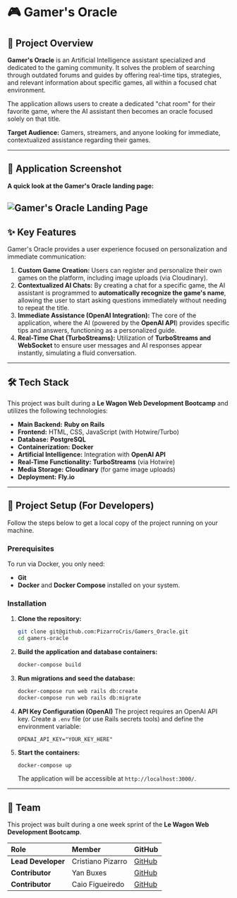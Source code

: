 # 🎮 Gamer's Oracle

## 🌟 Project Overview

**Gamer's Oracle** is an Artificial Intelligence assistant specialized and dedicated to the gaming community. It solves the problem of searching through outdated forums and guides by offering real-time tips, strategies, and relevant information about specific games, all within a focused chat environment.

The application allows users to create a dedicated "chat room" for their favorite game, where the AI assistant then becomes an oracle focused solely on that title.

**Target Audience:** Gamers, streamers, and anyone looking for immediate, contextualized assistance regarding their games.

---

## 📸 Application Screenshot

**A quick look at the Gamer's Oracle landing page:**

![Gamer's Oracle Landing Page](https://github.com/PizarroCris/Gamers_Oracle/blob/master/app/assets/gamers-oracle-landing.png?raw=true)
---

## ✨ Key Features

Gamer's Oracle provides a user experience focused on personalization and immediate communication:

1.  **Custom Game Creation:** Users can register and personalize their own games on the platform, including image uploads (via Cloudinary).
2.  **Contextualized AI Chats:** By creating a chat for a specific game, the AI assistant is programmed to **automatically recognize the game's name**, allowing the user to start asking questions immediately without needing to repeat the title.
3.  **Immediate Assistance (OpenAI Integration):** The core of the application, where the AI (powered by the **OpenAI API**) provides specific tips and answers, functioning as a personalized guide.
4.  **Real-Time Chat (TurboStreams):** Utilization of **TurboStreams and WebSocket** to ensure user messages and AI responses appear instantly, simulating a fluid conversation.

---

## 🛠️ Tech Stack

This project was built during a **Le Wagon Web Development Bootcamp** and utilizes the following technologies:

* **Main Backend:** **Ruby on Rails**
* **Frontend:** HTML, CSS, JavaScript (with Hotwire/Turbo)
* **Database:** **PostgreSQL**
* **Containerization:** **Docker**
* **Artificial Intelligence:** Integration with **OpenAI API**
* **Real-Time Functionality:** **TurboStreams** (via Hotwire)
* **Media Storage:** **Cloudinary** (for game image uploads)
* **Deployment:** **Fly.io**

---

## 🚀 Project Setup (For Developers)

Follow the steps below to get a local copy of the project running on your machine.

### Prerequisites

To run via Docker, you only need:
* **Git**
* **Docker** and **Docker Compose** installed on your system.

### Installation

1.  **Clone the repository:**
    ```bash
    git clone git@github.com:PizarroCris/Gamers_Oracle.git
    cd gamers-oracle
    ```
    
2.  **Build the application and database containers:**
    ```bash
    docker-compose build
    ```
    
3.  **Run migrations and seed the database:**
    ```bash
    docker-compose run web rails db:create
    docker-compose run web rails db:migrate
    ```

4.  **API Key Configuration (OpenAI)**
    The project requires an OpenAI API key. Create a `.env` file (or use Rails secrets tools) and define the environment variable:
    ```
    OPENAI_API_KEY="YOUR_KEY_HERE"
    ```

5.  **Start the containers:**
    ```bash
    docker-compose up
    ```
    The application will be accessible at `http://localhost:3000/`.

---

## 👥 Team

This project was built during a one week sprint of the **Le Wagon Web Development Bootcamp**.

| Role | Member | GitHub |
| :--- | :--- | :--- |
| **Lead Developer** | Cristiano Pizarro | [GitHub](https://github.com/PizarroCris) |
| **Contributor** | Yan Buxes | [GitHub](https://github.com/ynbxs) |
| **Contributor** | Caio Figueiredo | [GitHub](https://github.com/CAiAuM) |
